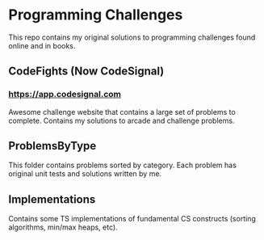 # Programming Challenges
This repo contains my original solutions to programming challenges found online and in books.

## CodeFights (Now CodeSignal)
### https://app.codesignal.com
Awesome challenge website that contains a large set of problems to complete. Contains my
solutions to arcade and challenge problems.

## ProblemsByType
This folder contains problems sorted by category. Each problem has original unit tests and
solutions written by me.

## Implementations
Contains some TS implementations of fundamental CS constructs (sorting algorithms, min/max heaps, etc).